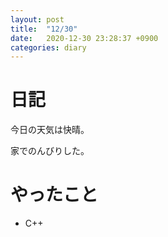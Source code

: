 ```yaml
---
layout: post
title:  "12/30"
date:   2020-12-30 23:28:37 +0900
categories: diary
---
```

# 日記

今日の天気は快晴。

家でのんびりした。

# やったこと

- C++